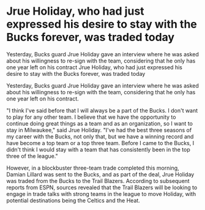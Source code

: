 #  Jrue Holiday, who had just expressed his desire to stay with the Bucks forever, was traded today

Yesterday, Bucks guard Jrue Holiday gave an interview where he was asked about his willingness to re-sign with the team, considering that he only has one year left on his contract 
  Jrue Holiday, who had just expressed his desire to stay with the Bucks forever, was traded today

Yesterday, Bucks guard Jrue Holiday gave an interview where he was asked about his willingness to re-sign with the team, considering that he only has one year left on his contract.

"I think I've said before that I will always be a part of the Bucks. I don't want to play for any other team. I believe that we have the opportunity to continue doing great things as a team and as an organization, so I want to stay in Milwaukee," said Jrue Holiday. "I've had the best three seasons of my career with the Bucks, not only that, but we have a winning record and have become a top team or a top three team. Before I came to the Bucks, I didn't think I would stay with a team that has consistently been in the top three of the league."

However, in a blockbuster three-team trade completed this morning, Damian Lillard was sent to the Bucks, and as part of the deal, Jrue Holiday was traded from the Bucks to the Trail Blazers. According to subsequent reports from ESPN, sources revealed that the Trail Blazers will be looking to engage in trade talks with strong teams in the league to move Holiday, with potential destinations being the Celtics and the Heat.